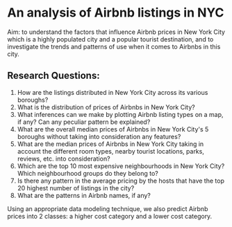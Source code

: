 # An analysis of Airbnb listings in NYC

Aim: to understand the factors that influence Airbnb prices in New York City which is a highly populated city and a popular tourist destination, and to investigate the trends and patterns of use when it comes to Airbnbs in this city.

## Research Questions:

1. How are the listings distributed in New York City across its various boroughs?
2. What is the distribution of prices of Airbnbs in New York City?
3. What inferences can we make by plotting Airbnb listing types on a map, if any? Can any peculiar pattern be explained?
4. What are the overall median prices of Airbnbs in New York City's 5 boroughs without taking into consideration any features?
5. What are the median prices of Airbnbs in New York City taking in account the different room types, nearby tourist locations, parks, reviews, etc. into consideration?
6. Which are the top 10 most expensive neighbourhoods in New York City? Which neighbourhood groups do they belong to?
7. Is there any pattern in the average pricing by the hosts that have the top 20 highest number of listings in the city?
8. What are the patterns in Airbnb names, if any?

Using an appropriate data modeling technique, we also predict Airbnb prices into 2 classes: a higher cost category and a lower cost category.
